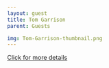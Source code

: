 ```yaml
---
layout: guest
title: Tom Garrison
parent: Guests

img: Tom-Garrison-thumbnail.png
---
```




<div class="badge-base LI-profile-badge" data-locale="en_US" data-size="medium" data-theme="light" data-type="VERTICAL" data-vanity="tom-garrison-93209771" data-version="v1"><a class="badge-base__link LI-simple-link" href="https://www.linkedin.com/in/tom-garrison-93209771?trk=profile-badge">Click for more details</a></div>



